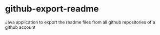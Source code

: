 # github-export-readme
Java application to export the readme files from all github repositories of a github account

